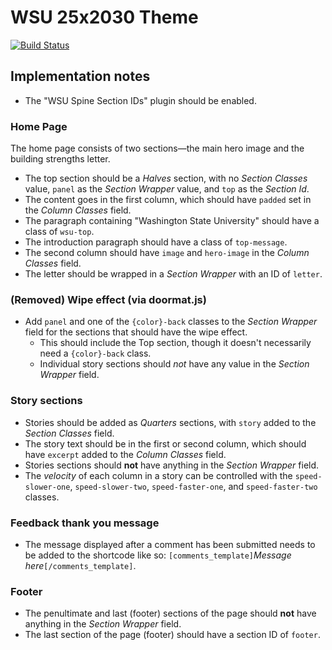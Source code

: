 # WSU 25x2030 Theme

[![Build Status](https://travis-ci.org/washingtonstateuniversity/WSU-25x2030-Theme.svg?branch=master)](https://travis-ci.org/washingtonstateuniversity/WSU-25x2030-Theme)

## Implementation notes

* The "WSU Spine Section IDs" plugin should be enabled.

### Home Page

The home page consists of two sections—the main hero image and the building strengths letter.

* The top section should be a _Halves_ section, with no _Section Classes_ value, `panel` as the _Section Wrapper_ value, and `top` as the _Section Id_.
* The content goes in the first column, which should have `padded` set in the _Column Classes_ field.
* The paragraph containing "Washington State University" should have a class of `wsu-top`.
* The introduction paragraph should have a class of `top-message`.
* The second column should have `image` and `hero-image` in the _Column Classes_ field.
* The letter should be wrapped in a _Section Wrapper_ with an ID of `letter`.

### (Removed) Wipe effect (via doormat.js)

* Add `panel` and one of the `{color}-back` classes to the _Section Wrapper_ field for the sections that should have the wipe effect.
  * This should include the Top section, though it doesn't necessarily need a `{color}-back` class.
  * Individual story sections should _not_ have any value in the _Section Wrapper_ field.

### Story sections

* Stories should be added as _Quarters_ sections, with `story` added to the  _Section Classes_ field.
* The story text should be in the first or second column, which should have `excerpt` added to the _Column Classes_ field.
* Stories sections should **not** have anything in the _Section Wrapper_ field.
* The *velocity* of each column in a story can be controlled with the `speed-slower-one`, `speed-slower-two`, `speed-faster-one`, and `speed-faster-two` classes.

### Feedback thank you message

* The message displayed after a comment has been submitted needs to be added to the shortcode like so: `[comments_template]`_Message here_`[/comments_template]`.

### Footer

* The penultimate and last (footer) sections of the page should **not** have anything in the _Section Wrapper_ field.
* The last section of the page (footer) should have a section ID of `footer`.
